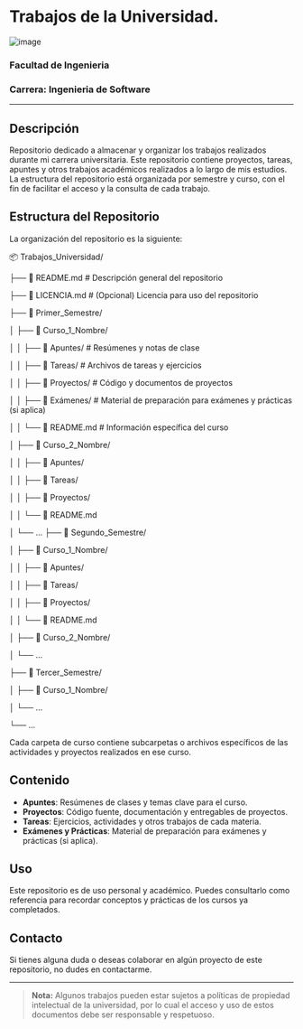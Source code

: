 # Trabajos de la Universidad.

![image](https://github.com/user-attachments/assets/8ca0141d-0e7d-42f8-a672-574e2e5abe44)


### Facultad de Ingenieria
### Carrera: Ingenieria de Software

---


## Descripción 

Repositorio dedicado a almacenar y organizar los trabajos realizados durante mi carrera universitaria.
Este repositorio contiene proyectos, tareas, apuntes y otros trabajos académicos realizados a lo largo de mis estudios. 
La estructura del repositorio está organizada por semestre y curso, con el fin de facilitar el acceso y la consulta de cada trabajo.

## Estructura del Repositorio

La organización del repositorio es la siguiente:

📦 Trabajos_Universidad/

├── 📜 README.md                 # Descripción general del repositorio

├── 📜 LICENCIA.md               # (Opcional) Licencia para uso del repositorio

├── 📂 Primer_Semestre/

│   ├── 📂 Curso_1_Nombre/

│   │   ├── 📂 Apuntes/          # Resúmenes y notas de clase

│   │   ├── 📂 Tareas/           # Archivos de tareas y ejercicios

│   │   ├── 📂 Proyectos/        # Código y documentos de proyectos

│   │   ├── 📂 Exámenes/         # Material de preparación para exámenes y prácticas (si aplica)

│   │   └── 📜 README.md         # Información específica del curso

│   ├── 📂 Curso_2_Nombre/

│   │   ├── 📂 Apuntes/

│   │   ├── 📂 Tareas/

│   │   ├── 📂 Proyectos/

│   │   └── 📜 README.md

│   └── ...
├── 📂 Segundo_Semestre/

│   ├── 📂 Curso_1_Nombre/

│   │   ├── 📂 Apuntes/

│   │   ├── 📂 Tareas/

│   │   ├── 📂 Proyectos/

│   │   └── 📜 README.md

│   ├── 📂 Curso_2_Nombre/

│   └── ...

├── 📂 Tercer_Semestre/

│   ├── 📂 Curso_1_Nombre/

│   └── ...

└── ...


Cada carpeta de curso contiene subcarpetas o archivos específicos de las actividades y proyectos realizados en ese curso. 

## Contenido

- **Apuntes**: Resúmenes de clases y temas clave para el curso.
- **Proyectos**: Código fuente, documentación y entregables de proyectos.
- **Tareas**: Ejercicios, actividades y otros trabajos de cada materia.
- **Exámenes y Prácticas**: Material de preparación para exámenes y prácticas (si aplica).

## Uso

Este repositorio es de uso personal y académico. Puedes consultarlo como referencia para recordar conceptos y prácticas de los cursos ya completados.

## Contacto

Si tienes alguna duda o deseas colaborar en algún proyecto de este repositorio, no dudes en contactarme.

---

> **Nota:** Algunos trabajos pueden estar sujetos a políticas de propiedad intelectual de la universidad, por lo cual el acceso y uso de estos documentos debe ser responsable y respetuoso.
